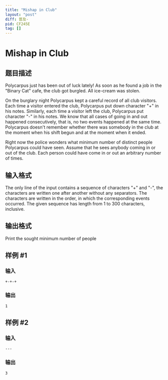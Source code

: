 ```yaml
---
title: "Mishap in Club"
layout: "post"
diff: 普及-
pid: CF245E
tag: []
---
```


# Mishap in Club

## 题目描述

Polycarpus just has been out of luck lately! As soon as he found a job in the "Binary Cat" cafe, the club got burgled. All ice-cream was stolen.

On the burglary night Polycarpus kept a careful record of all club visitors. Each time a visitor entered the club, Polycarpus put down character "+" in his notes. Similarly, each time a visitor left the club, Polycarpus put character "-" in his notes. We know that all cases of going in and out happened consecutively, that is, no two events happened at the same time. Polycarpus doesn't remember whether there was somebody in the club at the moment when his shift begun and at the moment when it ended.

Right now the police wonders what minimum number of distinct people Polycarpus could have seen. Assume that he sees anybody coming in or out of the club. Each person could have come in or out an arbitrary number of times.

## 输入格式

The only line of the input contains a sequence of characters "+" and "-", the characters are written one after another without any separators. The characters are written in the order, in which the corresponding events occurred. The given sequence has length from 1 to 300 characters, inclusive.

## 输出格式

Print the sought minimum number of people

## 样例 #1

### 输入

```
+-+-+

```

### 输出

```
1

```

## 样例 #2

### 输入

```
---
```

### 输出

```
3
```

